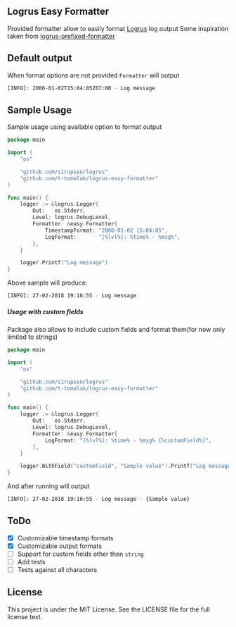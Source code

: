 ## Logrus Easy Formatter
Provided formatter allow to easily format [Logrus](https://github.com/sirupsen/logrus) log output
Some inspiration taken from [logrus-prefixed-formatter](https://github.com/x-cray/logrus-prefixed-formatter)

## Default output
When format options are not provided `Formatter` will output
```bash
[INFO]: 2006-01-02T15:04:05Z07:00 - Log message
```

## Sample Usage
Sample usage using available option to format output
```go
package main

import (
	"os"

	"github.com/sirupsen/logrus"
	"github.com/t-tomalak/logrus-easy-formatter"
)

func main() {
	logger := &logrus.Logger{
		Out:   os.Stderr,
		Level: logrus.DebugLevel,
		Formatter: &easy.Formatter{
			TimestampFormat: "2006-01-02 15:04:05",
			LogFormat:       "[%lvl%]: %time% - %msg%",
		},
	}

	logger.Printf("Log message")
}
```
Above sample will produce:
```bash
[INFO]: 27-02-2018 19:16:55 - Log message
```

##### Usage with custom fields
Package also allows to include custom fields and format them(for now only limited to strings)

```go
package main

import (
	"os"

	"github.com/sirupsen/logrus"
	"github.com/t-tomalak/logrus-easy-formatter"
)

func main() {
	logger := &logrus.Logger{
		Out:   os.Stderr,
		Level: logrus.DebugLevel,
		Formatter: &easy.Formatter{
			LogFormat: "[%lvl%]: %time% - %msg% {%customField%}",
		},
	}

	logger.WithField("customField", "Sample value").Printf("Log message")
}
```
And after running will output
```bash
[INFO]: 27-02-2018 19:16:55 - Log message - {Sample value}
```

## ToDo
- [x] Customizable timestamp formats
- [x] Customizable output formats
- [ ] Support for custom fields other then `string`
- [ ] Add tests
- [ ] Tests against all characters

## License
This project is under the MIT License. See the LICENSE file for the full license text.